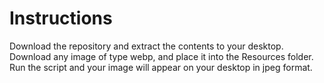 # Instructions
Download the repository and extract the contents to your desktop. Download any image of type webp, and place it into the Resources folder.
Run the script and your image will appear on your desktop in jpeg format.

